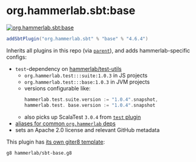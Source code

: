 # org.hammerlab.sbt:base

[![org.hammerlab.sbt:base](https://img.shields.io/badge/org.hammerlab.sbt:base-4.6.4-green.svg)](http://search.maven.org/#search%7Cga%7C1%7Cg%3A%22org.hammerlab.sbt%22%20a%3A%22base%22)

```scala
addSbtPlugin("org.hammerlab.sbt" % "base" % "4.6.4")
```

Inherits all plugins in this repo (via [`parent`](../parent)), and adds hammerlab-specific configs:

- `test`-dependency on [hammerlab/test-utils](https://github.com/hammerlab/test-utils)
  - `org.hammerlab.test:::suite:1.0.3` in JS projects
  - `org.hammerlab.test:::base:1.0.3` in JVM projects
  - versions configurable like:
    ```scala
    hammerlab.test.suite.version := "1.0.4".snapshot,
    hammerlab.test. base.version := "1.0.4".snapshot
    ```
  - also picks up ScalaTest `3.0.4` from [`test` plugin](../test)
- [aliases for common `org.hammerlab` deps](src/main/scala/org/hammerlab/sbt/plugin/HammerLab.scala#L29)
- sets an Apache 2.0 license and relevant GitHub metadata

This plugin has [its own giter8 template](https://github.com/hammerlab/sbt-base.g8):

```bash
g8 hammerlab/sbt-base.g8
```
